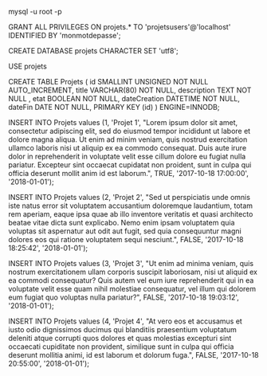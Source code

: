 mysql -u root -p

GRANT ALL PRIVILEGES ON projets.* TO 'projetsusers'@'localhost' IDENTIFIED BY 'monmotdepasse';

CREATE DATABASE projets CHARACTER SET 'utf8';

USE projets

CREATE TABLE Projets (
    id SMALLINT UNSIGNED NOT NULL AUTO_INCREMENT,
    title VARCHAR(80) NOT NULL,
    description TEXT NOT NULL ,
    etat BOOLEAN NOT NULL,
    dateCreation DATETIME NOT NULL,
    dateFin DATE NOT NULL,
    PRIMARY KEY (id)
)
ENGINE=INNODB;

INSERT INTO Projets
values (1, 'Projet 1', "Lorem ipsum dolor sit amet, consectetur adipiscing elit, sed do eiusmod tempor incididunt ut labore et dolore magna aliqua. Ut enim ad minim veniam, quis nostrud exercitation ullamco laboris nisi ut aliquip ex ea commodo consequat. Duis aute irure dolor in reprehenderit in voluptate velit esse cillum dolore eu fugiat nulla pariatur. Excepteur sint occaecat cupidatat non proident, sunt in culpa qui officia deserunt mollit anim id est laborum.", TRUE, '2017-10-18 17:00:00', '2018-01-01');


INSERT INTO Projets
values (2, 'Projet 2', "Sed ut perspiciatis unde omnis iste natus error sit voluptatem accusantium doloremque laudantium, totam rem aperiam, eaque ipsa quae ab illo inventore veritatis et quasi architecto beatae vitae dicta sunt explicabo. Nemo enim ipsam voluptatem quia voluptas sit aspernatur aut odit aut fugit, sed quia consequuntur magni dolores eos qui ratione voluptatem sequi nesciunt.", FALSE, '2017-10-18 18:25:42', '2018-01-01');

INSERT INTO Projets
values (3, 'Projet 3', "Ut enim ad minima veniam, quis nostrum exercitationem ullam corporis suscipit laboriosam, nisi ut aliquid ex ea commodi consequatur? Quis autem vel eum iure reprehenderit qui in ea voluptate velit esse quam nihil molestiae consequatur, vel illum qui dolorem eum fugiat quo voluptas nulla pariatur?", FALSE, '2017-10-18 19:03:12', '2018-01-01');

INSERT INTO Projets
values (4, 'Projet 4', "At vero eos et accusamus et iusto odio dignissimos ducimus qui blanditiis praesentium voluptatum deleniti atque corrupti quos dolores et quas molestias excepturi sint occaecati cupiditate non provident, similique sunt in culpa qui officia deserunt mollitia animi, id est laborum et dolorum fuga.", FALSE, '2017-10-18 20:55:00', '2018-01-01');


